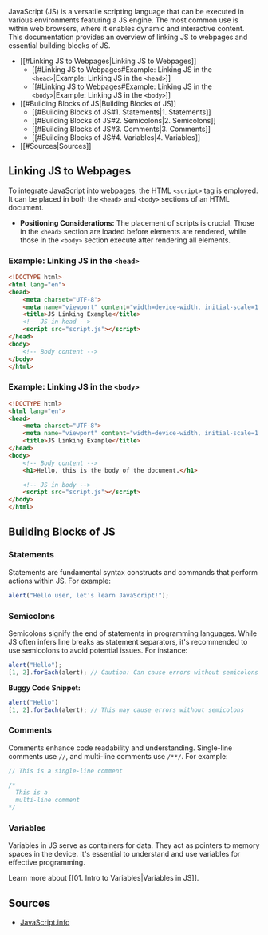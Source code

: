 JavaScript (JS) is a versatile scripting language that can be executed in various environments featuring a JS engine. The most common use is within web browsers, where it enables dynamic and interactive content. This documentation provides an overview of linking JS to webpages and essential building blocks of JS.

- [[#Linking JS to Webpages|Linking JS to Webpages]]
	- [[#Linking JS to Webpages#Example: Linking JS in the `<head>`|Example: Linking JS in the `<head>`]]
	- [[#Linking JS to Webpages#Example: Linking JS in the `<body>`|Example: Linking JS in the `<body>`]]
- [[#Building Blocks of JS|Building Blocks of JS]]
	- [[#Building Blocks of JS#1. Statements|1. Statements]]
	- [[#Building Blocks of JS#2. Semicolons|2. Semicolons]]
	- [[#Building Blocks of JS#3. Comments|3. Comments]]
	- [[#Building Blocks of JS#4. Variables|4. Variables]]
- [[#Sources|Sources]]

## Linking JS to Webpages

To integrate JavaScript into webpages, the HTML `<script>` tag is employed. It can be placed in both the `<head>` and `<body>` sections of an HTML document.

- **Positioning Considerations:**
  The placement of scripts is crucial. Those in the `<head>` section are loaded before elements are rendered, while those in the `<body>` section execute after rendering all elements.

### Example: Linking JS in the `<head>`

```html
<!DOCTYPE html>
<html lang="en">
<head>
    <meta charset="UTF-8">
    <meta name="viewport" content="width=device-width, initial-scale=1.0">
    <title>JS Linking Example</title>
    <!-- JS in head -->
    <script src="script.js"></script>
</head>
<body>
    <!-- Body content -->
</body>
</html>
```

### Example: Linking JS in the `<body>`

```html
<!DOCTYPE html>
<html lang="en">
<head>
    <meta charset="UTF-8">
    <meta name="viewport" content="width=device-width, initial-scale=1.0">
    <title>JS Linking Example</title>
</head>
<body>
    <!-- Body content -->
    <h1>Hello, this is the body of the document.</h1>

    <!-- JS in body -->
    <script src="script.js"></script>
</body>
</html>
```

## Building Blocks of JS

### Statements

Statements are fundamental syntax constructs and commands that perform actions within JS. For example:

```javascript
alert("Hello user, let's learn JavaScript!");
```

### Semicolons

Semicolons signify the end of statements in programming languages. While JS often infers line breaks as statement separators, it's recommended to use semicolons to avoid potential issues. For instance:

```javascript
alert("Hello");
[1, 2].forEach(alert); // Caution: Can cause errors without semicolons
```

**Buggy Code Snippet:**

```javascript
alert("Hello")
[1, 2].forEach(alert); // This may cause errors without semicolons
```

### Comments

Comments enhance code readability and understanding. Single-line comments use `//`, and multi-line comments use `/**/`. For example:

```javascript
// This is a single-line comment

/*
  This is a
  multi-line comment
*/
```

### Variables

Variables in JS serve as containers for data. They act as pointers to memory spaces in the device. It's essential to understand and use variables for effective programming.

Learn more about [[01. Intro to Variables|Variables in JS]].

## Sources

- [JavaScript.info](https://javascript.info/structure)